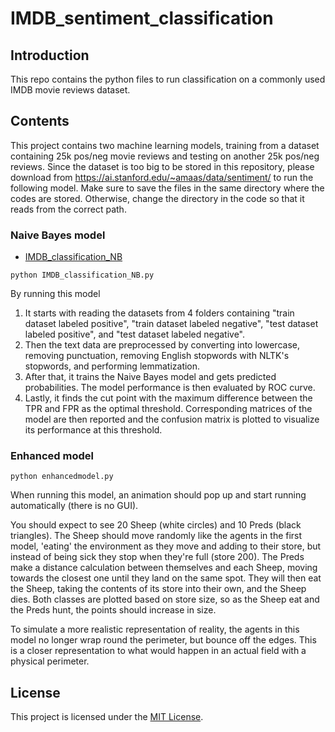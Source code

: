 # IMDB_sentiment_classification

## Introduction

This repo contains the python files to run classification on a commonly used IMDB movie reviews dataset.

## Contents

This project contains two machine learning models, training from a dataset containing 25k pos/neg movie reviews and testing on another 25k pos/neg reviews. Since the dataset is too big to be stored in this repository, please download from https://ai.stanford.edu/~amaas/data/sentiment/ to run the following model. Make sure to save the files in the same directory where the codes are stored. Otherwise, change the directory in the code so that it reads from the correct path.

### Naive Bayes model

- [IMDB_classification_NB](IMDB_classification_NB.py)

```
python IMDB_classification_NB.py
```

By running this model
1. It starts with reading the datasets from 4 folders containing "train dataset labeled positive", "train dataset labeled negative", "test dataset labeled positive", and "test dataset labeled negative".
2. Then the text data are preprocessed by converting into lowercase, removing punctuation, removing English stopwords with NLTK's stopwords, and performing lemmatization.
3. After that, it trains the Naive Bayes model and gets predicted probabilities. The model performance is then evaluated by ROC curve.
4. Lastly, it finds the cut point with the maximum difference between the TPR and FPR as the optimal threshold. Corresponding matrices of the model are then reported and the confusion matrix is plotted to visualize its performance at this threshold.

### Enhanced model

```
python enhancedmodel.py
```

When running this model, an animation should pop up and start running automatically (there is no GUI). 

You should expect to see 20 Sheep (white circles) and 10 Preds (black triangles). The Sheep should move randomly like the agents in the first model, 'eating' the environment as they move and adding to their store, but instead of being sick they stop when they're full (store 200). The Preds make a distance calculation between themselves and each Sheep, moving towards the closest one until they land on the same spot. They will then eat the Sheep, taking the contents of its store into their own, and the Sheep dies. Both classes are plotted based on store size, so as the Sheep eat and the Preds hunt, the points should increase in size. 

To simulate a more realistic representation of reality, the agents in this model no longer wrap round the perimeter, but bounce off the edges. This is a closer representation to what would happen in an actual field with a physical perimeter. 

## License
This project is licensed under the [MIT License](LICENSE).

